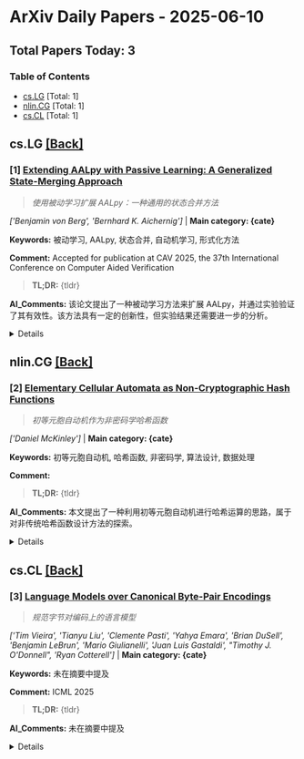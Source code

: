 # ArXiv Daily Papers - 2025-06-10

## Total Papers Today: 3

<div id='toc'></div>

### Table of Contents
- [cs.LG](#cs.LG) [Total: 1]
- [nlin.CG](#nlin.CG) [Total: 1]
- [cs.CL](#cs.CL) [Total: 1]

## <div id='cs.LG'></div> cs.LG [[Back]](#toc)

### [1] [Extending AALpy with Passive Learning: A Generalized State-Merging Approach](http://arxiv.org/pdf/2506.06333v1)
> *使用被动学习扩展 AALpy：一种通用的状态合并方法*

*['Benjamin von Berg', 'Bernhard K. Aichernig']* | **Main category: {cate}**

**Keywords:** 被动学习, AALpy, 状态合并, 自动机学习, 形式化方法

**Comment:** Accepted for publication at CAV 2025, the 37th International
  Conference on Computer Aided Verification

> **TL;DR:** {tldr}

**AI_Comments:** 该论文提出了一种被动学习方法来扩展 AALpy，并通过实验验证了其有效性。该方法具有一定的创新性，但实验结果还需要进一步的分析。

<details>
  <summary>Details</summary>

**Motivation:** {motivation}

**Method:** {method}

**Result:** {result}

**Conclusion:** {conclusion}

> **ai_Abstract:** {ai_summary}

> **摘要翻译:** {translation}

</details>


## <div id='nlin.CG'></div> nlin.CG [[Back]](#toc)

### [2] [Elementary Cellular Automata as Non-Cryptographic Hash Functions](http://arxiv.org/pdf/2506.06551v1)
> *初等元胞自动机作为非密码学哈希函数*

*['Daniel McKinley']* | **Main category: {cate}**

**Keywords:** 初等元胞自动机, 哈希函数, 非密码学, 算法设计, 数据处理

**Comment:** 

> **TL;DR:** {tldr}

**AI_Comments:** 本文提出了一种利用初等元胞自动机进行哈希运算的思路，属于对非传统哈希函数设计方法的探索。

<details>
  <summary>Details</summary>

**Motivation:** {motivation}

**Method:** {method}

**Result:** {result}

**Conclusion:** {conclusion}

> **ai_Abstract:** {ai_summary}

> **摘要翻译:** {translation}

</details>


## <div id='cs.CL'></div> cs.CL [[Back]](#toc)

### [3] [Language Models over Canonical Byte-Pair Encodings](http://arxiv.org/pdf/2506.07956v1)
> *规范字节对编码上的语言模型*

*['Tim Vieira', 'Tianyu Liu', 'Clemente Pasti', 'Yahya Emara', 'Brian DuSell', 'Benjamin LeBrun', 'Mario Giulianelli', 'Juan Luis Gastaldi', "Timothy J. O'Donnell", 'Ryan Cotterell']* | **Main category: {cate}**

**Keywords:** 未在摘要中提及

**Comment:** ICML 2025

> **TL;DR:** {tldr}

**AI_Comments:** 未在摘要中提及

<details>
  <summary>Details</summary>

**Motivation:** {motivation}

**Method:** {method}

**Result:** {result}

**Conclusion:** {conclusion}

> **ai_Abstract:** {ai_summary}

> **摘要翻译:** {translation}

</details>
